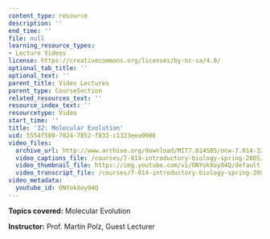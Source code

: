 ```yaml
---
content_type: resource
description: ''
end_time: ''
file: null
learning_resource_types:
- Lecture Videos
license: https://creativecommons.org/licenses/by-nc-sa/4.0/
optional_tab_title: ''
optional_text: ''
parent_title: Video Lectures
parent_type: CourseSection
related_resources_text: ''
resource_index_text: ''
resourcetype: Video
start_time: ''
title: '32: Molecular Evolution'
uid: 5554f580-7824-7852-f832-c1323eea0986
video_files:
  archive_url: http://www.archive.org/download/MIT7.014S05/ocw-7.014-32-02may05-220k.mp4
  video_captions_file: /courses/7-014-introductory-biology-spring-2005/b393384ff8a55ed693b7714beaf0919a_ONYokXoy04Q.vtt
  video_thumbnail_file: https://img.youtube.com/vi/ONYokXoy04Q/default.jpg
  video_transcript_file: /courses/7-014-introductory-biology-spring-2005/2e2e11cb82d3456c7e43b5c3a9a2bd31_ONYokXoy04Q.pdf
video_metadata:
  youtube_id: ONYokXoy04Q
---
```


**Topics covered:** Molecular Evolution  
  
**Instructor:** Prof. Martin Polz, Guest Lecturer

